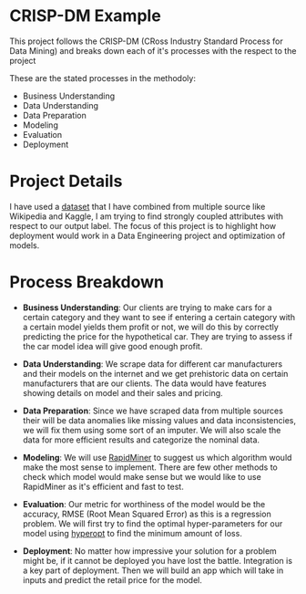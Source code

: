 # CRISP-DM Example

This project follows the CRISP-DM (CRoss Industry Standard Process for Data Mining) and breaks down each of it's processes with the respect to the project

These are the stated processes in the methodoly:

- Business Understanding
- Data Understanding
- Data Preparation
- Modeling
- Evaluation
- Deployment

# Project Details

I have used a [dataset](https://raw.githubusercontent.com/RAMPAGEXP/data_engineering_crisp_dm/main/dataset/dataset.csv) that I have combined from multiple source like Wikipedia and Kaggle, I am trying to find strongly coupled attributes with respect to our output label. The focus of this project is to highlight how deployment would work in a Data Engineering project and optimization of models.

# Process Breakdown

- **Business Understanding**:
  Our clients are trying to make cars for a certain category and they want to see if entering a certain category with a certain model yields them profit or not, we will do this by correctly predicting the price for the hypothetical car. They are trying to assess if the car model idea will give good enough profit.

- **Data Understanding**:
  We scrape data for different car manufacturers and their models on the internet and we get prehistoric data on certain manufacturers that are our clients. The data would have features showing details on model and their sales and pricing.

- **Data Preparation**:
  Since we have scraped data from multiple sources their will be data anomalies like missing values and data inconsistencies, we will fix them using some sort of an imputer. We will also scale the data for more efficient results and categorize the nominal data.

- **Modeling**:
  We will use [RapidMiner](https://rapidminer.com/) to suggest us which algorithm would make the most sense to implement. There are few other methods to check which model would make sense but we would like to use RapidMiner as it's efficient and fast to test.

- **Evaluation**:
  Our metric for worthiness of the model would be the accuracy, RMSE (Root Mean Squared Error) as this is a regression problem. We will first try to find the optimal hyper-parameters for our model using [hyperopt](http://hyperopt.github.io/hyperopt/) to find the minimum amount of loss.

- **Deployment**:
  No matter how impressive your solution for a problem might be, if it cannot be deployed you have lost the battle. Integration is a key part of deployment. Then we will build an app which will take in inputs and predict the retail price for the model.
